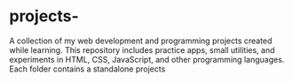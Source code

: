 # projects-
A collection of my web development and programming projects created while learning. This repository includes practice apps, small utilities, and experiments in HTML, CSS, JavaScript, and other programming languages. Each folder contains a standalone projects
